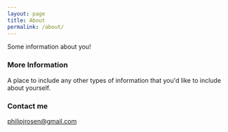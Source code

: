 ```yaml
---
layout: page
title: About
permalink: /about/
---
```


Some information about you!

### More Information

A place to include any other types of information that you'd like to include about yourself. 

### Contact me

[philipjrosen@gmail.com](mailto:philipjrosen@gmail.com)
